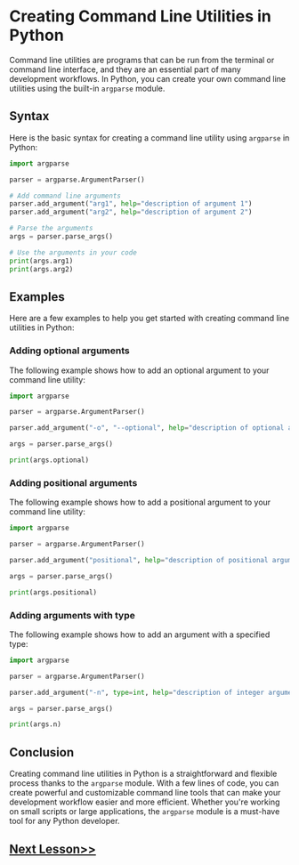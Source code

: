 # Creating Command Line Utilities in Python
Command line utilities are programs that can be run from the terminal or command line interface, and they are an essential part of many development workflows. In Python, you can create your own command line utilities using the built-in `argparse` module.

## Syntax
Here is the basic syntax for creating a command line utility using `argparse` in Python:
```python
import argparse

parser = argparse.ArgumentParser()

# Add command line arguments
parser.add_argument("arg1", help="description of argument 1")
parser.add_argument("arg2", help="description of argument 2")

# Parse the arguments
args = parser.parse_args()

# Use the arguments in your code
print(args.arg1)
print(args.arg2)
```
## Examples
Here are a few examples to help you get started with creating command line utilities in Python:

### Adding optional arguments
The following example shows how to add an optional argument to your command line utility:
```python
import argparse

parser = argparse.ArgumentParser()

parser.add_argument("-o", "--optional", help="description of optional argument", default="default_value")

args = parser.parse_args()

print(args.optional)
```
### Adding positional arguments
The following example shows how to add a positional argument to your command line utility:
```python
import argparse

parser = argparse.ArgumentParser()

parser.add_argument("positional", help="description of positional argument")

args = parser.parse_args()

print(args.positional)
```
### Adding arguments with type
The following example shows how to add an argument with a specified type:
```python
import argparse

parser = argparse.ArgumentParser()

parser.add_argument("-n", type=int, help="description of integer argument")

args = parser.parse_args()

print(args.n)
```
## Conclusion
Creating command line utilities in Python is a straightforward and flexible process thanks to the `argparse` module. With a few lines of code, you can create powerful and customizable command line tools that can make your development workflow easier and more efficient. Whether you're working on small scripts or large applications, the `argparse` module is a must-have tool for any Python developer.
## [Next Lesson>>](https://github.com/Harshita1303/Python-CodewithHarry/blob/main/86-Day-86-Walrus-Operator/.tutorial/Tutorial.md)
